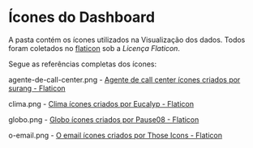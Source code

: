 # Ícones do Dashboard

A pasta contém os ícones utilizados na Visualização dos dados. Todos foram coletados no [flaticon](https://www.flaticon.com/br/) sob a *Licença Flaticon*.

Segue as referências completas dos ícones:

agente-de-call-center.png - [Agente de call center ícones criados por surang - Flaticon](https://www.flaticon.com/br/icones-gratis/agente-de-call-center)

clima.png - [Clima ícones criados por Eucalyp - Flaticon](https://www.flaticon.com/br/icones-gratis/clima)

globo.png - [Globo ícones criados por Pause08 - Flaticon](https://www.flaticon.com/br/icones-gratis/globo)

o-email.png - [O email ícones criados por Those Icons - Flaticon](https://www.flaticon.com/br/icones-gratis/o-email)